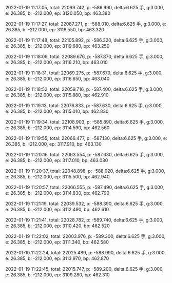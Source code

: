 2022-01-19 11:17:05, total: 22099.742, p: -586.990, delta:6.625 手, g:3.000, e: 26.385, b: -212.000, ep: 3120.050, bp: 463.380

2022-01-19 11:17:27, total: 22087.271, p: -588.010, delta:6.625 手, g:3.000, e: 26.385, b: -212.000, ep: 3118.550, bp: 463.320

2022-01-19 11:17:48, total: 22105.892, p: -586.320, delta:6.625 手, g:3.000, e: 26.385, b: -212.000, ep: 3119.680, bp: 463.250

2022-01-19 11:18:09, total: 22089.676, p: -587.870, delta:6.625 手, g:3.000, e: 26.385, b: -212.000, ep: 3116.210, bp: 463.010

2022-01-19 11:18:31, total: 22069.275, p: -587.670, delta:6.625 手, g:3.000, e: 26.385, b: -212.000, ep: 3116.650, bp: 463.040

2022-01-19 11:18:52, total: 22059.716, p: -587.400, delta:6.625 手, g:3.000, e: 26.385, b: -212.000, ep: 3115.880, bp: 462.910

2022-01-19 11:19:13, total: 22076.833, p: -587.630, delta:6.625 手, g:3.000, e: 26.385, b: -212.000, ep: 3115.010, bp: 462.830

2022-01-19 11:19:34, total: 22108.903, p: -585.890, delta:6.625 手, g:3.000, e: 26.385, b: -212.000, ep: 3114.590, bp: 462.560

2022-01-19 11:19:55, total: 22066.477, p: -587.130, delta:6.625 手, g:3.000, e: 26.385, b: -212.000, ep: 3117.910, bp: 463.130

2022-01-19 11:20:16, total: 22063.554, p: -587.630, delta:6.625 手, g:3.000, e: 26.385, b: -212.000, ep: 3117.010, bp: 463.080

2022-01-19 11:20:37, total: 22048.898, p: -588.020, delta:6.625 手, g:3.000, e: 26.385, b: -212.000, ep: 3115.500, bp: 462.940

2022-01-19 11:20:57, total: 22066.555, p: -587.490, delta:6.625 手, g:3.000, e: 26.385, b: -212.000, ep: 3114.830, bp: 462.790

2022-01-19 11:21:19, total: 22039.532, p: -588.390, delta:6.625 手, g:3.000, e: 26.385, b: -212.000, ep: 3112.490, bp: 462.610

2022-01-19 11:21:41, total: 22028.782, p: -589.740, delta:6.625 手, g:3.000, e: 26.385, b: -212.000, ep: 3110.420, bp: 462.520

2022-01-19 11:22:02, total: 22003.976, p: -589.300, delta:6.625 手, g:3.000, e: 26.385, b: -212.000, ep: 3111.340, bp: 462.580

2022-01-19 11:22:24, total: 22025.489, p: -588.990, delta:6.625 手, g:3.000, e: 26.385, b: -212.000, ep: 3113.970, bp: 462.870

2022-01-19 11:22:45, total: 22015.747, p: -589.200, delta:6.625 手, g:3.000, e: 26.385, b: -212.000, ep: 3109.280, bp: 462.310